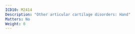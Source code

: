 ```yaml
---
ICD10: M2414
Description: "Other articular cartilage disorders: Hand"
Matters: No
Weight: 0
---
```


